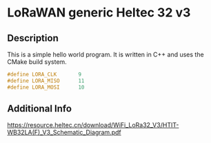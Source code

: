 # LoRaWAN generic Heltec 32 v3

## Description

This is a simple hello world program. It is written in C++ and uses the CMake build system.

```cpp
#define LORA_CLK       9
#define LORA_MISO      11
#define LORA_MOSI      10
```


## Additional Info

https://resource.heltec.cn/download/WiFi_LoRa32_V3/HTIT-WB32LA(F)_V3_Schematic_Diagram.pdf

